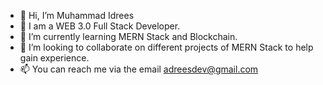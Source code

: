 - 👋 Hi, I’m Muhammad Idrees
- 👀 I am a WEB 3.0 Full Stack Developer.
- 🌱 I’m currently learning MERN Stack and Blockchain.
- 💞️ I’m looking to collaborate on different projects of MERN Stack to help gain experience.
- 📫 You can reach me via the email adreesdev@gmail.com
